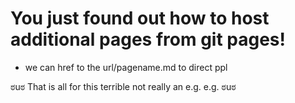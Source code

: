 # You just found out how to host additional pages from git pages!
 - we can href to the url/pagename.md to direct ppl

ಠuಠ That is all for this terrible not really an e.g. e.g. ಠuಠ
